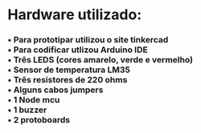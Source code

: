 # Hardware utilizado:
<h3>
•	Para prototipar utilizou o site tinkercad
<br>
•	Para codificar utlizou Arduino IDE
<br>
•	Três LEDS (cores amarelo, verde e vermelho)
<br>
•	Sensor de temperatura LM35
<br>
•	Três resistores de 220 ohms
<br>
•	Alguns cabos jumpers
<br>
•	1 Node mcu
<br>
•	1 buzzer
<br>
•	2 protoboards</h3>
